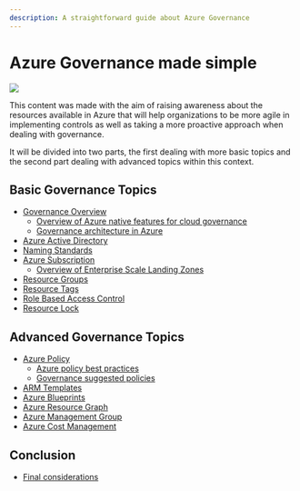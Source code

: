 ```yaml
---
description: A straightforward guide about Azure Governance
---
```


# Azure Governance made simple

![](.gitbook/assets/azure\_governance.png)

This content was made with the aim of raising awareness about the resources available in Azure that will help organizations to be more agile in implementing controls as well as taking a more proactive approach when dealing with governance.

It will be divided into two parts, the first dealing with more basic topics and the second part dealing with advanced topics within this context.

## Basic Governance Topics

* [Governance Overview](basic-governance-topics/governance-overview/)
  * [Overview of Azure native features for cloud governance](basic-governance-topics/governance-overview/overview-of-azure-native-features-for-cloud-governance.md)
  * [Governance architecture in Azure](basic-governance-topics/governance-overview/governance-architecture-in-azure.md)
* [Azure Active Directory](basic-governance-topics/azure-active-directory.md)
* [Naming Standards](basic-governance-topics/naming-standards.md)
* [Azure Subscription](basic-governance-topics/azure-subscription/)
  * [Overview of Enterprise Scale Landing Zones](basic-governance-topics/azure-subscription/overview-of-enterprise-scale-landing-zones.md)
* [Resource Groups](basic-governance-topics/resource-groups.md)
* [Resource Tags](basic-governance-topics/resource-tags.md)
* [Role Based Access Control](basic-governance-topics/role-based-access-control.md)
* [Resource Lock](basic-governance-topics/resource-locks.md)

## Advanced Governance Topics

* [Azure Policy](advanced-governance-topics/azure-policy/)
  * [Azure policy best practices](advanced-governance-topics/azure-policy/azure-policy-best-practices.md)
  * [Governance suggested policies](advanced-governance-topics/azure-policy/governance-suggested-policies.md)
* [ARM Templates](arm-templates.md)
* [Azure Blueprints](azure-blueprints.md)
* [Azure Resource Graph](azure-resource-graph.md)
* [Azure Management Group](management-groups.md)
* [Azure Cost Management](cost-management.md)

## Conclusion

* [Final considerations](conclusion/final-considerations.md)
